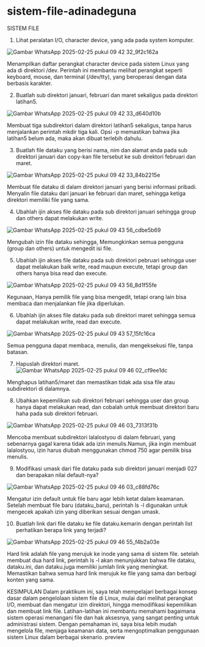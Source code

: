# sistem-file-adinadeguna
SISTEM FILE

1. Lihat peralatan I/O, character device, yang ada pada system komputer.

![Gambar WhatsApp 2025-02-25 pukul 09 42 32_9f2c162a](https://github.com/user-attachments/assets/f86db6ba-92b4-4f2f-9d4b-1754b4808d78)

Menampilkan daftar perangkat character device pada sistem Linux yang ada di direktori /dev. Perintah ini membantu melihat perangkat seperti keyboard, mouse, dan terminal (/dev/tty), yang beroperasi dengan data berbasis karakter.

2. Buatlah sub direktori januari, februari dan maret sekaligus pada direktori latihan5.

![Gambar WhatsApp 2025-02-25 pukul 09 42 33_d640d10b](https://github.com/user-attachments/assets/f4abd73b-252d-49e5-b03b-b1ec5905d009)

Membuat tiga subdirektori dalam direktori latihan5 sekaligus, tanpa harus menjalankan perintah mkdir tiga kali. Opsi -p memastikan bahwa jika latihan5 belum ada, maka akan dibuat terlebih dahulu.

3. Buatlah file dataku yang berisi nama, nim dan alamat anda pada sub direktori januari dan copy-kan file tersebut ke sub direktori februari dan maret.

![Gambar WhatsApp 2025-02-25 pukul 09 42 33_84b2215e](https://github.com/user-attachments/assets/fccec2d7-5da6-43d5-a488-83a83a4ddb5e)


Membuat file dataku di dalam direktori januari yang berisi informasi pribadi. Menyalin file dataku dari januari ke februari dan maret, sehingga ketiga direktori memiliki file yang sama.

4. Ubahlah ijin akses file dataku pada sub direktori januari sehingga group dan others dapat melakukan write.

![Gambar WhatsApp 2025-02-25 pukul 09 43 56_cdbe5b69](https://github.com/user-attachments/assets/94c9dd31-44f6-49a7-8dfc-51ea53c9fbe3)

Mengubah izin file dataku sehingga, Memungkinkan semua pengguna (group dan others) untuk mengedit isi file.

5. Ubahlah ijin akses file dataku pada sub direktori pebruari sehingga user dapat melakukan baik write, read maupun execute, tetapi group dan others hanya bisa read dan execute.

![Gambar WhatsApp 2025-02-25 pukul 09 43 56_8d1f55fe](https://github.com/user-attachments/assets/5bae4426-d212-47d8-81c7-e72faf1c8616)

Kegunaan, Hanya pemilik file yang bisa mengedit, tetapi orang lain bisa membaca dan menjalankan file jika diperlukan.

6. Ubahlah ijin akses file dataku pada sub direktori maret sehingga semua dapat melakukan write, read dan execute.

![Gambar WhatsApp 2025-02-25 pukul 09 43 57_15fc16ca](https://github.com/user-attachments/assets/4073d1df-46ab-4fe5-80ed-4e7c324ad839)

Semua pengguna dapat membaca, menulis, dan mengeksekusi file, tanpa batasan.

7. Hapuslah direktori maret.
![Gambar WhatsApp 2025-02-25 pukul 09 46 02_cf9ee1dc](https://github.com/user-attachments/assets/0db5fcb2-11ba-409b-800c-80a3ed9482c8)


Menghapus latihan5/maret dan memastikan tidak ada sisa file atau subdirektori di dalamnya.

8. Ubahkan kepemilikan sub direktori februari sehingga user dan group hanya dapat melakukan read, dan cobalah untuk membuat direktori baru haha pada sub direktori februari.

![Gambar WhatsApp 2025-02-25 pukul 09 46 03_7313f31b](https://github.com/user-attachments/assets/7574a62b-385e-4e10-89cb-b38a85fe28e5)

Mencoba membuat subdirektori lalalostyou di dalam februari, yang sebenarnya gagal karena tidak ada izin menulis.Namun, jika ingin membuat lalalostyou, izin harus diubah menggunakan chmod 750 agar pemilik bisa menulis.

9. Modifikasi umask dari file dataku pada sub direktori januari menjadi 027 dan berapakan nilai default-nya?

![Gambar WhatsApp 2025-02-25 pukul 09 46 03_c88fd76c](https://github.com/user-attachments/assets/451d2908-bd74-4095-8cd9-7dbaaaca772d)

Mengatur izin default untuk file baru agar lebih ketat dalam keamanan. Setelah membuat file baru (dataku_baru), perintah ls -l digunakan untuk mengecek apakah izin yang diberikan sesuai dengan umask.

10. Buatlah link dari file dataku ke file dataku.kemarin dengan perintah list perhatikan berapa link yang terjadi?

![Gambar WhatsApp 2025-02-25 pukul 09 46 55_f4b2a03e](https://github.com/user-attachments/assets/8f594696-3af6-4803-8a1a-ad4bb634341e)

Hard link adalah file yang merujuk ke inode yang sama di sistem file. setelah membuat dua hard link, perintah ls -l akan menunjukkan bahwa file dataku, dataku.ini, dan dataku.juga memiliki jumlah link yang meningkat. Memastikan bahwa semua hard link merujuk ke file yang sama dan berbagi konten yang sama.

KESIMPULAN
Dalam praktikum ini, saya telah mempelajari berbagai konsep dasar dalam pengelolaan sistem file di Linux, mulai dari melihat perangkat I/O, membuat dan mengatur izin direktori, hingga memodifikasi kepemilikan dan membuat link file. Latihan-latihan ini membantu memahami bagaimana sistem operasi menangani file dan hak aksesnya, yang sangat penting untuk administrasi sistem. Dengan pemahaman ini, saya bisa lebih mudah mengelola file, menjaga keamanan data, serta mengoptimalkan penggunaan sistem Linux dalam berbagai skenario.
preview
